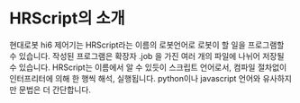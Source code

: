 # HRScript의 소개

현대로봇 hi6 제어기는 HRScript라는 이름의 로봇언어로 로봇이 할 일을 프로그램할 수 있습니다. 작성된 프로그램은 확장자 .job 을 가진 여러 개의 파일에 나뉘어 저장될 수 있습니다. HRScript는 이름에서 알 수 있듯이 스크립트 언어로서, 컴파일 절차없이 인터프리터에 의해 한 행씩 해석, 실행됩니다. python이나  javascript  언어와 유사하지만 문법은 더 간단합니다.

